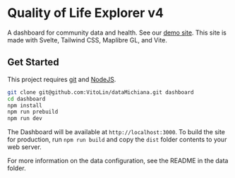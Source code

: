 # Quality of Life Explorer v4

A dashboard for community data and health. See our [demo site](http://mcmap.org/qol-dev). This site is made with Svelte, Tailwind CSS, Maplibre GL, and Vite.


## Get Started

This project requires [git](https://git-scm.com/) and [NodeJS](https://nodejs.org).

``` bash
git clone git@github.com:VitoLin/dataMichiana.git dashboard
cd dashboard
npm install
npm run prebuild
npm run dev
```

The Dashboard will be available at `http://localhost:3000`. To build the site for production, run `npm run build` and copy the `dist` folder contents to your web server.

For more information on the data configuration, see the README in the data folder.
```
